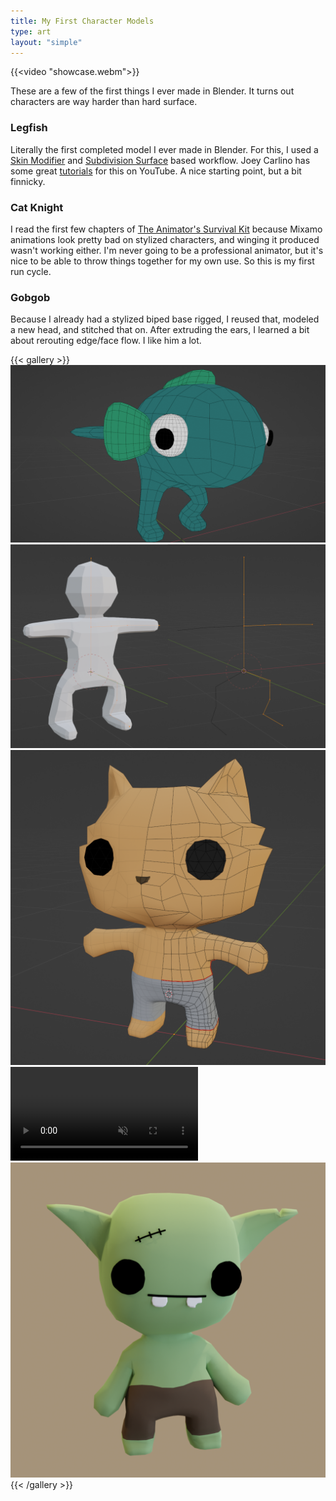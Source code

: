 ```yaml
---
title: My First Character Models
type: art
layout: "simple"
---
```


{{<video "showcase.webm">}}

These are a few of the first things I ever made in Blender. It turns out
characters are way harder than hard surface.

###  Legfish

Literally the first completed model I ever made in Blender. For this, I used a [Skin
Modifier](https://docs.blender.org/manual/en/latest/modeling/modifiers/generate/skin.html)
and [Subdivision
Surface](https://docs.blender.org/manual/en/latest/modeling/modifiers/generate/subdivision_surface.html)
based workflow. Joey Carlino has some great
[tutorials](https://www.youtube.com/watch?v=DAAwy_l4jw4&t=2s) for this on
YouTube. A nice starting point, but a bit finnicky.

### Cat Knight

I read the first few chapters of [The Animator's Survival
Kit](http://www.theanimatorssurvivalkit.com/) because Mixamo animations look
pretty bad on stylized characters, and winging it produced wasn't working
either. I'm never going to be a professional animator, but it's nice to be able
to throw things together for my own use. So this is my first run cycle.

### Gobgob

Because I already had a stylized biped base rigged, I reused that, modeled a new
head, and stitched that on. After extruding the ears, I learned a bit about
rerouting edge/face flow. I like him a lot.

{{< gallery >}}
    <img src="legfish-wire.png" class="grid-w50">
    <img src="skin.png" class="grid-w50">
    <img src="cat-wire.png" class="grid-w50">
    <video src="cat-run.webm" class="grid-w50" autoplay muted loop></video>
    <img src="gobgob.png" class="grid-w50">
{{< /gallery >}}
